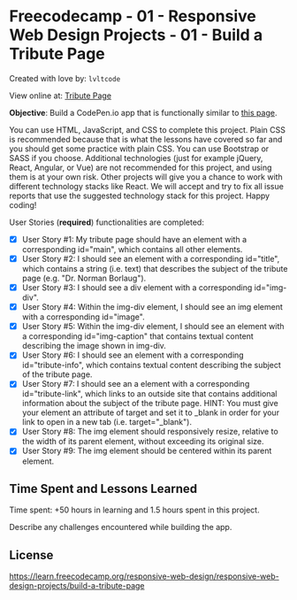 # Freecodecamp - 01 - Responsive Web Design Projects - 01 - Build a Tribute Page

Created with love by: `lvltcode`
  
View online at: [Tribute Page](https://codepen.io/lvltcode/pen/XQOLXX)
  
**Objective**: Build a CodePen.io app that is functionally similar to [this page](https://codepen.io/freeCodeCamp/full/zNqgVx).

You can use HTML, JavaScript, and CSS to complete this project. Plain CSS is recommended because that is what the lessons have covered so far and you should get some practice with plain CSS. You can use Bootstrap or SASS if you choose. Additional technologies (just for example jQuery, React, Angular, or Vue) are not recommended for this project, and using them is at your own risk. Other projects will give you a chance to work with different technology stacks like React. We will accept and try to fix all issue reports that use the suggested technology stack for this project. Happy coding!

User Stories (**required**) functionalities are completed:

* [x] User Story #1: My tribute page should have an element with a corresponding id="main", which contains all other elements.
* [x] User Story #2: I should see an element with a corresponding id="title", which contains a string (i.e. text) that describes the subject of the tribute page (e.g. "Dr. Norman Borlaug").
* [x] User Story #3: I should see a div element with a corresponding id="img-div".
* [x] User Story #4: Within the img-div element, I should see an img element with a corresponding id="image".
* [x] User Story #5: Within the img-div element, I should see an element with a corresponding id="img-caption" that contains textual content describing the image shown in img-div.
* [x] User Story #6: I should see an element with a corresponding id="tribute-info", which contains textual content describing the subject of the tribute page.
* [x] User Story #7: I should see an a element with a corresponding id="tribute-link", which links to an outside site that contains additional information about the subject of the tribute page. HINT: You must give your element an attribute of target and set it to _blank in order for your link to open in a new tab (i.e. target="_blank").
* [x] User Story #8: The img element should responsively resize, relative to the width of its parent element, without exceeding its original size.
* [x] User Story #9: The img element should be centered within its parent element.

## Time Spent and Lessons Learned

Time spent: +50 hours in learning and 1.5 hours spent in this project.

Describe any challenges encountered while building the app.

## License

https://learn.freecodecamp.org/responsive-web-design/responsive-web-design-projects/build-a-tribute-page

